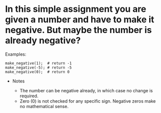 # In this simple assignment you are given a number and have to make it negative. But maybe the number is already negative?

Examples:
```
make_negative(1);  # return -1
make_negative(-5); # return -5
make_negative(0);  # return 0
```

* Notes

    - The number can be negative already, in which case no change is required.
    - Zero (0) is not checked for any specific sign. Negative zeros make no mathematical sense.
